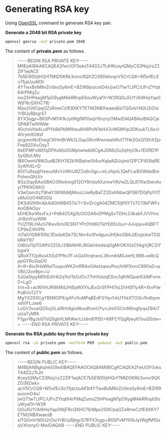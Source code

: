 # Generating RSA key

Using [OpenSSL](https://www.openssl.org/) command to generate RSA key pair.

**Generate a 2048 bit RSA private key**

```bash
openssl genrsa -out private.pem 2048
```

The content of **private.pem** as follows.

> -----BEGIN RSA PRIVATE KEY-----
> MIIEpAIBAAKCAQEA2fwUOF0oksT44D2JTtJHKceytQMyCS3Nxj/rzZ2ZlF1wjACE
> 7b5EWDtjtHQrf7MtD0KRk3omc9QXZO36DekvqcV5CrCQ6+W5ofEcSo7fjaUzuM3t
> 4YTwxBxM8nZr/dns5y6mE+BZtR9puicmD4x/jwO71wTLtPC/UFnZYtqt64rPMqZu
> ms25HPeagM1pD9ygMAkRRnpE6ouWyafX+W2RQGu5UY/Ai6HqYap0WjFRcQXHC78/
> Mpx2G9CpqGZxRmeCzfE8XKY7ETM2NBXwaesBslTQGnVrN0U2rDsiYrBUyBjbgrS7
> 8YX3sgp+B6SPvMYA1kJytWgfM10sqVXhznyOMwIDAQABAoIBAQCjeQPA8TwINWde
> 40chsVhk4LoIPYk8kPkMf8tau6H9PcW1eH43vMSMVp2DKsukTL6x/v4lVymXG6sf
> qcgovoNcEhegCKHmBrWb2LGayGKmWwnawbRvt77Hk2GxQ1XhXZjoFne92DXuOsyT
> KeDFMFxI6EfqDFKoMxOGMptwIwbi6CgAJGMiz5x2qHyl/Ik+fEXRD1PSyQ6zLMiz
> IB6OwmV8lKGud8ZKH762b1KBqhw0t4urKqlpAQUsjmi/Q1FCP4E6qRE3yWflXL+D
> 8OlTu6xpjjFteeuzMvVzWhU8ZZs6n3gc+mLxfqmL1QeFLwBXWdeiBmPolwoQhU/x
> 8Gz2IqyBAoGBAO3INxkmg512OYRrlds6XzmwYAVwZLQLR76wStenAxyI7PKNOMrO
> V3eOomXzT9heY/l9iWkMjMnuLUwRyBaTZ2DxhNbwQPSB7D0jPpY0TyMuOzO4MOGQ
> DKSdG5t9n4jkAdObWB457o/7+SviZrcgA04ZMC5Ijlf0Y7z7C13bFWFxAoGBAOqv
> kEHE8srMsvFxJ+Pd6425Xg5t/OO2A6xDPMgSvTDHcZ4ksbFJVVHvcJn9znYuzWNI
> YUZI19LHAch78wvEmiXESNTYPrDYd6OTeYE65U/aJ+4Jvjqev4QBFTCP9eZ/AVPN
> rhTaO1G8810NL1DxduKDk7SLNnr4o3fvdguoJhfjAoGBAJ/ErpjckwTDQkRikY97
> Oi6l/u7IpTGAftV22OLr2iBbNHKJR0alvImdsiq0gMrOKXiizChkgVjRC2iYbgwV
> QRoXTf2p8ssXXSd7Pfto7F+kGa1XrqhwxL36vmkM0JwHL98B+wRcQppGYRcGiaO0
> A+R+8iu3HsWkdTuupuWKZmRRAoGAetzqwuPez/kWfXxmC890sD+pVBiU2onBpn+U
> 5JGa5lyjyM0hEdV4i2q1IolTe1/JOv77nhYolzqEXnc1qKWGpdr63iNPvrm0+LgO
> Vm+E+acWXHJRWtMdJHiEpWXYsJExGrSFPHl7sLEhH0f1y4R+XtvPiiePoBVnTzTY
> MgYX200CgYBN9GP8/g4FvfluMPqBEdFSYqv1rkUThkXTOiSv1hdbpmxdViFLJae6
> LoGV3vueQG5ujXLa18rh9givMuxdfxmUYynJ/eGGCmN0ogfpqsZ9Ai7uiza7yMfA
> F1gyrI8gJsi07sQSgbVLMhKwrLUdm81fSD+K8FCYQgRjwy67ouQ0dw==
> -----END RSA PRIVATE KEY-----

**Generate the RSA public key from the private key**

```bash
openssl rsa -in private.pem -outform PEM -pubout -out public.pem
```

The content of **public.pem** as follows.

> -----BEGIN PUBLIC KEY-----
> MIIBIjANBgkqhkiG9w0BAQEFAAOCAQ8AMIIBCgKCAQEA2fwUOF0oksT44D2JTtJH
> KceytQMyCS3Nxj/rzZ2ZlF1wjACE7b5EWDtjtHQrf7MtD0KRk3omc9QXZO36Dekv
> qcV5CrCQ6+W5ofEcSo7fjaUzuM3t4YTwxBxM8nZr/dns5y6mE+BZtR9puicmD4x/
> jwO71wTLtPC/UFnZYtqt64rPMqZums25HPeagM1pD9ygMAkRRnpE6ouWyafX+W2R
> QGu5UY/Ai6HqYap0WjFRcQXHC78/Mpx2G9CpqGZxRmeCzfE8XKY7ETM2NBXwaesB
> slTQGnVrN0U2rDsiYrBUyBjbgrS78YX3sgp+B6SPvMYA1kJytWgfM10sqVXhznyO
> MwIDAQAB
> -----END PUBLIC KEY-----
